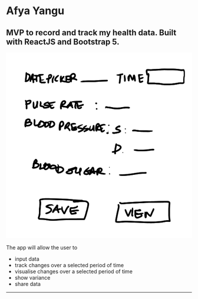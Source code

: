 # Afya Yangu

## MVP to record and track my health data. Built with ReactJS and Bootstrap 5.

![Wireframe](/src/images/app_wireframe.png) 

The app will allow the user to 
* input data
* track changes over a selected period of time
* visualise changes over a selected period of time
* show variance
* share data
-------